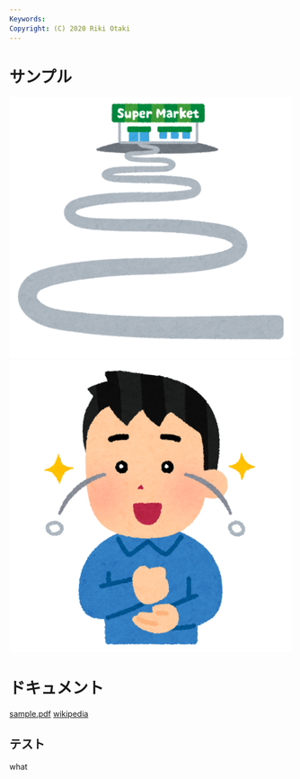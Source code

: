 ```yaml
---
Keywords:
Copyright: (C) 2020 Riki Otaki
---
```


# サンプル

![supermarket](./supermarket.png ) 
![uroko](uroko.png ) 


# ドキュメント
[sample.pdf](dummy.pdf)
[wikipedia](https://en.wikipedia.org/wiki/Curry)

## <span id="red"> テスト </span>
what
